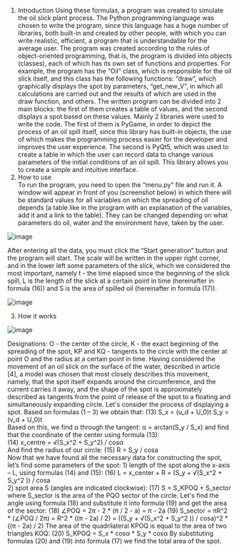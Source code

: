 1) Introduction
  Using these formulas, a program was created to simulate the oil slick plant process. The Python programming language was chosen to write the program, since this language has a huge number   of libraries, both built-in and created by other people, with which you can write realistic, efficient,
  a program that is understandable for the average user.
  The program was created according to the rules of object-oriented programming, that is, the program is divided into objects (classes), each of which has its own set of functions and         properties. For example, the program has the “Oil” class, which is responsible for the oil slick itself, and this class has the following functions: “draw”,
  which graphically displays the spot by parameters, “get_new_V”, in which all calculations are carried out and the results of which are used in the draw function, and others. The written     program can be divided into 2 main blocks: the first of them creates a table of values, and the second displays a spot based on these values.
  Mainly 2 libraries were used to write the code. The first of them is PyGame, in order to depict the process of an oil spill itself, since this library has built-in objects, the use of       which makes the programming process easier for the developer and improves the user experience. The second is PyQt5,
  which was used to create a table in which the user can record data to change various parameters of the initial conditions of an oil spill. This library allows you to create a simple and     intuitive interface.
2) How to use	
  To run the program, you need to open the “menu.py” file and run it. A window will appear in front of you (screenshot below) in which there will be standard values ​​for all variables on       which the spreading of oil depends (a table like in the program with an explanation of the variables, add it and a link to the table). They can be changed depending on
  what parameters do oil, water and the environment have, taken by the user.

![image](https://github.com/Gr1g0r1y/Oil_spill_simulation/assets/131547274/5af7608d-dc15-4382-9426-c9c622b66aa1)

  After entering all the data, you must click the “Start generation” button and the program will start. The scale will be written in the upper right corner, and in the lower left some         parameters of the slick, which we considered the most important, namely t - the time elapsed since the beginning of the slick spill,
  L is the length of the slick at a certain point in time (hereinafter in formula (16)) and S is the area of ​​spilled oil (hereinafter in formula (17)).
  
![image](https://github.com/Gr1g0r1y/Oil_spill_simulation/assets/131547274/7b226df0-0b31-4b84-89a1-6c9ca9a48935)

3) How it works

  ![image](https://github.com/Gr1g0r1y/Oil_spill_simulation/assets/131547274/42fa4056-ee45-40a5-800a-e20114b8f8b2)
  
  Designations: O - the center of the circle, K - the exact beginning of the spreading of the spot, KP and KQ - tangents to the circle with the center at point O and the radius at a certain   point in time.
  Having considered the movement of an oil slick on the surface of the water, described in article [4], a model was chosen that most closely describes this movement, namely,
  that the spot itself expands around the circumference, and the current carries it away, and the shape of the spot is approximately described as tangents from the point of release of the     spot to a floating and simultaneously expanding circle. Let's consider the process of displaying a spot. Based on formulas (1 – 3) we obtain that:
   (13)   S_x = (u_d + U_0)t   S_y = (v_d + U_0)t    
  Based on this, we find α through the tangent: α = arctan(S_y / S_x) and find that the coordinate of the center using formula (13):  
   (14)   x_centre = √(S_x^2 + S_y^2) / cos⁡α    
  And find the radius of our circle:
   (15)   R = S_y / cos⁡a    
  Now that we have found all the necessary data for constructing the spot, let’s find some parameters of the spot:
    1) length of the spot along the x-axis – L, using formulas (14) and (15):
       (16)   L = x_center + R = (S_y + √(S_x^2 + S_y^2 )) / cosa    
    2) spot area S (angles are indicated clockwise):
       (17) S = S_KPOQ + S_sector
      where S_sector is the area of ​​the PQO sector of the circle. Let's find the angle using formula (18) and substitute it into formula (19) and get the area of ​​the sector:
       (18) ∠POQ = 2π - 2 * (π / 2 - a) = π - 2a
       (19) S_sector = πR^2 * (∠POQ / 2π) = R^2 * ((π - 2a) / 2) = ((S_y + √(S_x^2 + S_y^2 )) / cosa)^2 * ((π - 2a) / 2)
      The area of ​​the quadrilateral KPOQ is equal to the area of ​​two triangles KOQ:
       (20) S_KPOQ = S_x * cos⁡α * S_y * cos⁡α
      By substituting formulas (20) and (19) into formula (17) we find the total area of ​​the spot.
